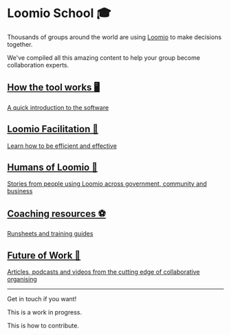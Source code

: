 # Loomio School 🎓

Thousands of groups around the world are using [Loomio](http://loomio.org) to make decisions together.

We've compiled all this amazing content to help your group become collaboration experts.

<a href="tool.html">
  <div class="tile tile-1">
    <h2 class="no-anchor">How the tool works 🖥</h2>
    <p>A quick introduction to the software</p>
  </div>
</a>

<a href="facilitation.html">
  <div class="tile tile-2">
    <h2 class="no-anchor">Loomio Facilitation 🐝</h2>
    <p>Learn how to be efficient and effective</p>
  </div>
</a>

<a href="humans_of_loomio.html">
  <div class="tile tile-3">
    <h2 class="no-anchor">Humans of Loomio 🐒</h2>
    <p>Stories from people using Loomio across government, community and business</p>
  </div>
</a>

<a href="coaching_resources.html">
  <div class="tile tile-4">
    <h2 class="no-anchor">Coaching resources ⚽️</h2>
    <p>Runsheets and training guides</p>
  </div>
</a>

<a href="future_of_work.html">
  <div class="tile tile-5">
    <h2 class="no-anchor">Future of Work 🚀</h2>
    <p>Articles, podcasts and videos from the cutting edge of collaborative organising</p>
  </div>
</a>

---

Get in touch if you want!

This is a work in progress.

This is how to contribute.